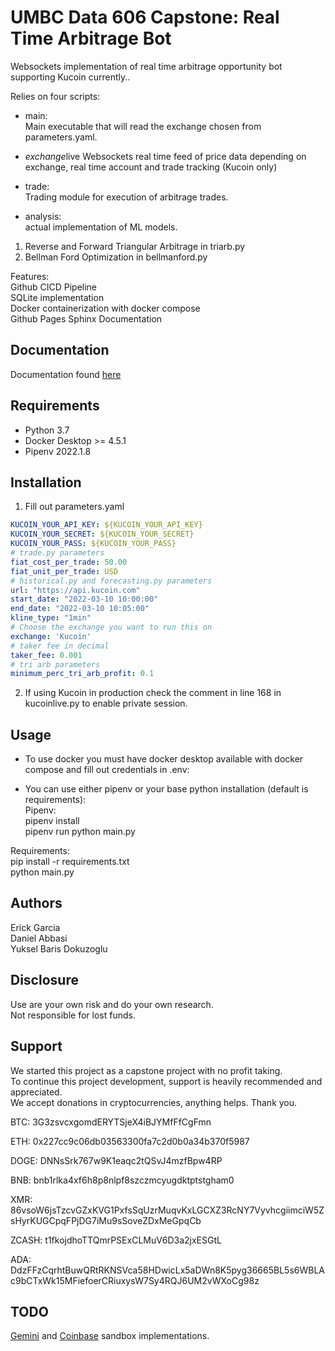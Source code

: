 # UMBC Data 606 Capstone: Real Time Arbitrage Bot

Websockets implementation of real time arbitrage opportunity bot supporting Kucoin currently..

Relies on four scripts:

* main:<br>
Main executable that will read the exchange chosen from parameters.yaml.

* *exchange*live
Websockets real time feed of price data depending on exchange, real time account and trade tracking (Kucoin only)

* trade:<br>
Trading module for execution of arbitrage trades.

* analysis:<br>
actual implementation of ML models.

1. Reverse and Forward Triangular Arbitrage in triarb.py
2. Bellman Ford Optimization in bellmanford.py

Features:<br>
Github CICD Pipeline<br>
SQLite implementation<br>
Docker containerization with docker compose<br>
Github Pages Sphinx Documentation

## Documentation

Documentation found [here](https://ehgp.github.io/data_606_capstone/)

## Requirements

* Python 3.7
* Docker Desktop >= 4.5.1
* Pipenv 2022.1.8

## Installation

1. Fill out parameters.yaml

```yaml
KUCOIN_YOUR_API_KEY: ${KUCOIN_YOUR_API_KEY}
KUCOIN_YOUR_SECRET: ${KUCOIN_YOUR_SECRET}
KUCOIN_YOUR_PASS: ${KUCOIN_YOUR_PASS}
# trade.py parameters
fiat_cost_per_trade: 50.00
fiat_unit_per_trade: USD
# historical.py and forecasting.py parameters
url: "https://api.kucoin.com"
start_date: "2022-03-10 10:00:00"
end_date: "2022-03-10 10:05:00"
kline_type: "1min"
# Choose the exchange you want to run this on
exchange: 'Kucoin'
# taker fee in decimal
taker_fee: 0.001
# tri arb parameters
minimum_perc_tri_arb_profit: 0.1
```

2. If using Kucoin in production check the comment in line 168 in kucoinlive.py to enable private session.

## Usage

* To use docker you must have docker desktop available with docker compose and fill out credentials in .env:

* You can use either pipenv or your base python installation (default is requirements):<br>
Pipenv:<br>
pipenv install<br>
pipenv run python main.py

Requirements:<br>
pip install -r requirements.txt<br>
python main.py

## Authors

Erick Garcia<br>
Daniel Abbasi<br>
Yuksel Baris Dokuzoglu

## Disclosure

Use are your own risk and do your own research.<br>
Not responsible for lost funds.

## Support

We started this project as a capstone project with no profit taking.<br>
To continue this project development, support is heavily recommended and appreciated.<br>
We accept donations in cryptocurrencies, anything helps. Thank you.

BTC: 3G3zsvcxgomdERYTSjeX4iBJYMfFfCgFmn

ETH: 0x227cc9c06db03563300fa7c2d0b0a34b370f5987

DOGE: DNNsSrk767w9K1eaqc2tQSvJ4mzfBpw4RP

BNB: bnb1rlka4xf6h8p8nlpf8szczmcyugdktptstgham0

XMR: 86vsoW6jsTzcvGZxKVG1PxfsSqUzrMuqvKxLGCXZ3RcNY7VyvhcgiimciW5ZsHyrKUGCpqFPjDG7iMu9sSoveZDxMeGpqCb

ZCASH: t1fkojdhoTTQmrPSExCLMuV6D3a2jxESGtL

ADA: DdzFFzCqrhtBuwQRtRKNSVca58HDwicLx5aDWn8K5pyg36665BL5s6WBLAc9bCTxWk15MFiefoerCRiuxysW7Sy4RQJ6UM2vWXoCg98z

## TODO

[Gemini](https://docs.gemini.com/rest-api/#sandbox) and [Coinbase](https://docs.cloud.coinbase.com/exchange/docs/sandbox) sandbox implementations.
